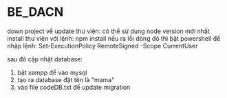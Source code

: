 # BE_DACN

down project về update thư viện: 
có thể sử dụng node version mới nhất
install thư viện với lệnh: npm install
nếu ra lỗi dòng đỏ thì bật powershell để nhập lệnh: Set-ExecutionPolicy RemoteSigned -Scope CurrentUser

sau đó cập nhật database:
1. bật xampp để vào mysql 
2. tạo ra database đặt tên là "mama" 
3. vào file codeDB.txt để update migration

